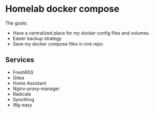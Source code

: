 # Homelab docker compose

The goals:
- Have a centralized place for my docker config files and volumes.
- Easier backup strategy
- Save my docker compose files in one repo

## Services

- FreshRSS
- Gitea
- Home Assistant
- Nginx-proxy-manager
- Radicale
- Syncthing
- Wg-easy
